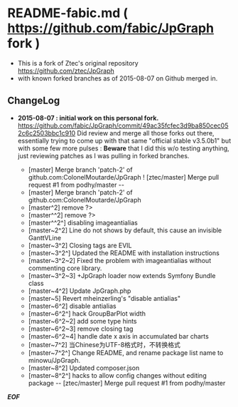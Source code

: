 # README-fabic.md ( https://github.com/fabic/JpGraph fork ) 

* This is a fork of Ztec's original repository https://github.com/ztec/JpGraph
* with known forked branches as of 2015-08-07 on Github merged in.

## ChangeLog

* **2015-08-07 : initial work on this personal fork.**
  https://github.com/fabic/JpGraph/commit/49ac35fcfec3d9ba850cec052c6c2503bbc1c910
  Did review and merge all those forks out there, essentially trying to come up with
  that same "official stable v3.5.0b1" but with some few more pulses :
  **Beware** that I did this w/o testing anything, just reviewing patches as I was
  pulling in forked branches.

    * [master] Merge branch 'patch-2' of github.com:ColonelMoutarde/JpGraph
     ! [ztec/master] Merge pull request #1 from podhy/master
    --
    -  [master] Merge branch 'patch-2' of github.com:ColonelMoutarde/JpGraph
    *  [master^2] remove ?>
    *  [master^^2] remove ?>
    *  [master^^2^] disabling imageantialias
    *  [master~2^2] Line do not shows by default, this cause an invisible GanttVLine
    *  [master~3^2] Closing tags are EVIL
    *  [master~3^2^] Updated the README with installation instructions
    *  [master~3^2~2] Fixed the problem with imageantialias without commenting core library.
    *  [master~3^2~3] +JpGraph loader now extends Symfony Bundle class
    *  [master~4^2] Update JpGraph.php
    *  [master~5] Revert mheinzerling's "disable antialias"
    *  [master~6^2] disable antialias
    *  [master~6^2^] hack GroupBarPlot width
    *  [master~6^2~2] add some type hints
    *  [master~6^2~3] remove closing tag
    *  [master~6^2~4] handle date x axis in accumulated bar charts
    *  [master~7^2] 当Chinese为UTF-8格式时，不转换格式
    *  [master~7^2^] Change README, and rename package list name to minowu/JpGraph.
    *  [master~8^2] Updated composer.json
    *  [master~8^2^] hacks to allow config changes without editing package
    -- [ztec/master] Merge pull request #1 from podhy/master

_**EOF**_
